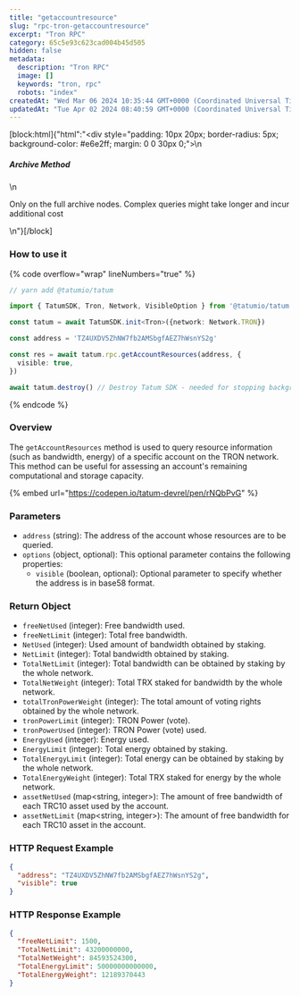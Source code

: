 ```yaml
---
title: "getaccountresource"
slug: "rpc-tron-getaccountresource"
excerpt: "Tron RPC"
category: 65c5e93c623cad004b45d505
hidden: false
metadata: 
  description: "Tron RPC"
  image: []
  keywords: "tron, rpc"
  robots: "index"
createdAt: "Wed Mar 06 2024 10:35:44 GMT+0000 (Coordinated Universal Time)"
updatedAt: "Tue Apr 02 2024 08:40:59 GMT+0000 (Coordinated Universal Time)"
---
```

[block:html]{"html":"<div style=\"padding: 10px 20px; border-radius: 5px; background-color: #e6e2ff; margin: 0 0 30px 0;\">\n  <h5>Archive Method</h5>\n  <p>Only on the full archive nodes. Complex queries might take longer and incur additional cost</p>\n</div>"}[/block]

### How to use it

{% code overflow="wrap" lineNumbers="true" %}
```typescript
// yarn add @tatumio/tatum

import { TatumSDK, Tron, Network, VisibleOption } from '@tatumio/tatum'

const tatum = await TatumSDK.init<Tron>({network: Network.TRON})

const address = 'TZ4UXDV5ZhNW7fb2AMSbgfAEZ7hWsnYS2g'

const res = await tatum.rpc.getAccountResources(address, {
  visible: true,
})

await tatum.destroy() // Destroy Tatum SDK - needed for stopping background jobs
```
{% endcode %}

### Overview

The `getAccountResources` method is used to query resource information (such as bandwidth, energy) of a specific account on the TRON network. This method can be useful for assessing an account's remaining computational and storage capacity.

{% embed url="https://codepen.io/tatum-devrel/pen/rNQbPvG" %}

### Parameters

* `address` (string): The address of the account whose resources are to be queried.
* `options` (object, optional): This optional parameter contains the following properties:
  * `visible` (boolean, optional): Optional parameter to specify whether the address is in base58 format.

### Return Object

* `freeNetUsed` (integer): Free bandwidth used.
* `freeNetLimit` (integer): Total free bandwidth.
* `NetUsed` (integer): Used amount of bandwidth obtained by staking.
* `NetLimit` (integer): Total bandwidth obtained by staking.
* `TotalNetLimit` (integer): Total bandwidth can be obtained by staking by the whole network.
* `TotalNetWeight` (integer): Total TRX staked for bandwidth by the whole network.
* `totalTronPowerWeight` (integer): The total amount of voting rights obtained by the whole network.
* `tronPowerLimit` (integer): TRON Power (vote).
* `tronPowerUsed` (integer): TRON Power (vote) used.
* `EnergyUsed` (integer): Energy used.
* `EnergyLimit` (integer): Total energy obtained by staking.
* `TotalEnergyLimit` (integer): Total energy can be obtained by staking by the whole network.
* `TotalEnergyWeight` (integer): Total TRX staked for energy by the whole network.
* `assetNetUsed` (map\<string, integer>): The amount of free bandwidth of each TRC10 asset used by the account.
* `assetNetLimit` (map\<string, integer>): The amount of free bandwidth for each TRC10 asset in the account.

### HTTP Request Example

```json
{
  "address": "TZ4UXDV5ZhNW7fb2AMSbgfAEZ7hWsnYS2g",
  "visible": true
}
```

### HTTP Response Example

```json
{
  "freeNetLimit": 1500,
  "TotalNetLimit": 43200000000,
  "TotalNetWeight": 84593524300,
  "TotalEnergyLimit": 50000000000000,
  "TotalEnergyWeight": 12189370443
}
```
